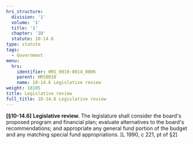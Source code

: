 ```yaml
---
hrs_structure:
  division: '1'
  volume: '1'
  title: '1'
  chapter: '10'
  statute: 10-14.6
type: statute
tags:
  - Government
menu:
  hrs:
    identifier: HRS_0010-0014_0006
    parent: HRS0010
    name: 10-14.6 Legislative review
weight: 18105
title: Legislative review
full_title: 10-14.6 Legislative review
---
```

**[§10-14.6]** **Legislative review.** The legislature shall consider the board's proposed program and financial plan; evaluate alternatives to the board's recommendations; and appropriate any general fund portion of the budget and any matching special fund appropriations. [L 1990, c 221, pt of §2]